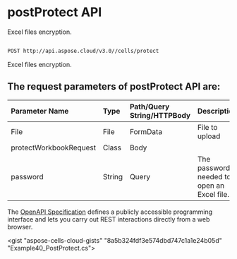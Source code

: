 # **postProtect API**

Excel files encryption. 

```bash

POST http://api.aspose.cloud/v3.0//cells/protect

```
Excel files encryption.

## The request parameters of **postProtect** API are: 

| Parameter Name | Type | Path/Query String/HTTPBody | Description | 
| :- | :- | :- |:- | 
|File|File|FormData|File to upload|
|protectWorkbookRequest|Class|Body||
|password|String|Query|The password needed to open an Excel file.|


The [OpenAPI Specification](https://reference.aspose.cloud/cells/#/ProtectionController/PostProtect) defines a publicly accessible programming interface and lets you carry out REST interactions directly from a web browser.

<gist "aspose-cells-cloud-gists" "8a5b324fdf3e574dbd747c1a1e24b05d" "Example40_PostProtect.cs">

